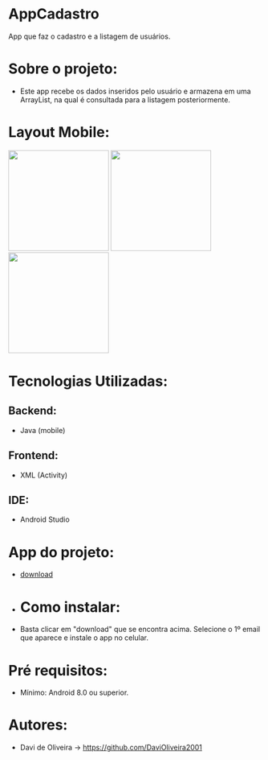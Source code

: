 # AppCadastro
App que faz o cadastro e a listagem de usuários.

# Sobre o projeto:
- Este app recebe os dados inseridos pelo usuário e armazena em uma ArrayList, na qual é consultada para a listagem posteriormente.

# Layout Mobile:
<img width=200px src="https://github.com/DaviOliveira2001/AppCadastro/assets/83030951/dea4f6d8-4689-468a-b499-b52125634316"/>
<img width=200px src="https://github.com/DaviOliveira2001/AppCadastro/assets/83030951/e86630e5-14ab-4a8d-9e5a-54ee9055bade"/>
<img width=200px src="https://github.com/DaviOliveira2001/AppCadastro/assets/83030951/48e57ef1-0ad1-4c41-a17d-15bfa83d190b"/>

# Tecnologias Utilizadas:
## Backend:
- Java (mobile)
## Frontend:
- XML (Activity)
## IDE:
- Android Studio
# App do projeto:
- <a href="https://drive.google.com/file/d/1u8njYMRafawtvs_RcUl9p-iWTKRU9sBk/view?usp=sharing">download</a>
- # Como instalar:
- Basta clicar em "download" que se encontra acima. Selecione o 1º email que aparece e instale o app no celular.
# Pré requisitos:
- Mínimo: Android 8.0 ou superior.
# Autores:
- Davi de Oliveira -> https://github.com/DaviOliveira2001

